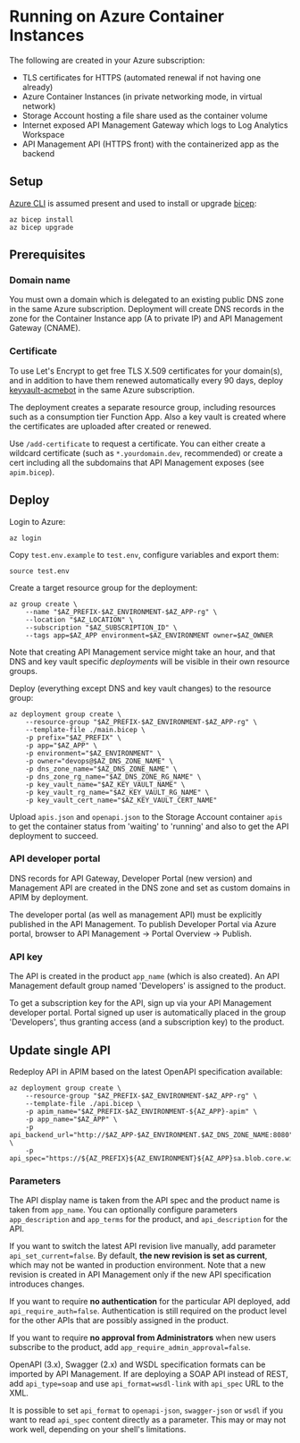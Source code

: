 # Running on Azure Container Instances

The following are created in your Azure subscription:

- TLS certificates for HTTPS (automated renewal if not having one already)
- Azure Container Instances (in private networking mode, in virtual network)
- Storage Account hosting a file share used as the container volume
- Internet exposed API Management Gateway which logs to Log Analytics Workspace
- API Management API (HTTPS front) with the containerized app as the backend

## Setup

[Azure CLI](https://docs.microsoft.com/en-us/cli/azure/install-azure-cli?view=azure-cli-latest) is assumed present and used to install or upgrade 
[bicep](https://github.com/Azure/bicep):

    az bicep install
    az bicep upgrade

## Prerequisites

### Domain name

You must own a domain which is delegated to an existing public DNS zone in the same Azure subscription. Deployment will create DNS records in the zone for
the Container Instance app (A to private IP) and API Management Gateway (CNAME).

### Certificate

To use Let's Encrypt to get free TLS X.509 certificates for your domain(s),
and in addition to have them renewed automatically every 90 days, deploy
[keyvault-acmebot](https://github.com/shibayan/keyvault-acmebot) in the
same Azure subscription.

The deployment creates a separate resource group, including resources such as a
consumption tier Function App. Also a key vault is created where 
the certificates are uploaded after created or renewed.

Use `/add-certificate` to request a certificate. You can either create a
wildcard certificate (such as `*.yourdomain.dev`, recommended) or create a cert
including all the subdomains that API Management exposes (see `apim.bicep`).

## Deploy

Login to Azure:

    az login

Copy `test.env.example` to `test.env`, configure variables and export them:

    source test.env

Create a target resource group for the deployment:
    
    az group create \
        --name "$AZ_PREFIX-$AZ_ENVIRONMENT-$AZ_APP-rg" \
        --location "$AZ_LOCATION" \
        --subscription "$AZ_SUBSCRIPTION_ID" \
        --tags app=$AZ_APP environment=$AZ_ENVIRONMENT owner=$AZ_OWNER

Note that creating API Management service might take an hour, and that DNS and
key vault specific *deployments* will be visible in their own resource groups.

Deploy (everything except DNS and key vault changes) to the resource group:

    az deployment group create \
        --resource-group "$AZ_PREFIX-$AZ_ENVIRONMENT-$AZ_APP-rg" \
        --template-file ./main.bicep \
        -p prefix="$AZ_PREFIX" \
        -p app="$AZ_APP" \
        -p environment="$AZ_ENVIRONMENT" \
        -p owner="devops@$AZ_DNS_ZONE_NAME" \
        -p dns_zone_name="$AZ_DNS_ZONE_NAME" \
        -p dns_zone_rg_name="$AZ_DNS_ZONE_RG_NAME" \
        -p key_vault_name="$AZ_KEY_VAULT_NAME" \
        -p key_vault_rg_name="$AZ_KEY_VAULT_RG_NAME" \
        -p key_vault_cert_name="$AZ_KEY_VAULT_CERT_NAME"

Upload `apis.json` and `openapi.json` to the Storage Account container `apis`
to get the container status from 'waiting' to 'running' and also to get
the API deployment to succeed.

### API developer portal

DNS records for API Gateway, Developer Portal (new version) and Management API 
are created in the DNS zone and set as custom domains in APIM by deployment.

The developer portal (as well as management API) must be explicitly published
in the API Management. To publish Developer Portal via Azure portal,
browser to API Management -> Portal Overview -> Publish.

### API key

The API is created in the product `app_name` (which is also created). An API
Management default group named 'Developers' is assigned to the product.

To get a subscription key for the API, sign up via your API Management
developer portal. Portal signed up user is automatically placed in the group
'Developers', thus granting access (and a subscription key) to the product.

## Update single API

Redeploy API in APIM based on the latest OpenAPI specification available:

    az deployment group create \
        --resource-group "$AZ_PREFIX-$AZ_ENVIRONMENT-$AZ_APP-rg" \
        --template-file ./api.bicep \
        -p apim_name="$AZ_PREFIX-$AZ_ENVIRONMENT-${AZ_APP}-apim" \
        -p app_name="$AZ_APP" \
        -p api_backend_url="http://$AZ_APP-$AZ_ENVIRONMENT.$AZ_DNS_ZONE_NAME:8080" \
        -p api_spec="https://${AZ_PREFIX}${AZ_ENVIRONMENT}${AZ_APP}sa.blob.core.windows.net/apis/openapi.json"

### Parameters

The API display name is taken from the API spec and the product name is taken
from `app_name`. You can optionally configure parameters `app_description` and 
`app_terms` for the product, and `api_description` for the API.

If you want to switch the latest API revision live manually, add parameter
`api_set_current=false`. By default, **the new revision is set as current**, 
which may not be wanted in production environment. Note that a new revision is 
created in API Management only if the new API specification introduces changes.

If you want to require **no authentication** for the particular API deployed, 
add `api_require_auth=false`. Authentication is still required on the product 
level for the other APIs that are possibly assigned in the product.

If you want to require **no approval from Administrators** when new users
subscribe to the product, add `app_require_admin_approval=false`.

OpenAPI (3.x), Swagger (2.x) and WSDL specification formats can be imported by
API Management. If are deploying a SOAP API instead of REST, add 
`api_type=soap` and use `api_format=wsdl-link` with `api_spec` URL to the XML.

It is possible to set `api_format` to `openapi-json`, `swagger-json` or `wsdl`
if you want to read `api_spec` content directly as a parameter. This may or
may not work well, depending on your shell's limitations.
